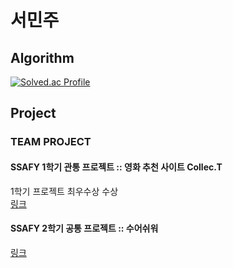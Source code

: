 # 서민주

## Algorithm

[![Solved.ac Profile](http://mazassumnida.wtf/api/v2/generate_badge?boj=holsimcjv)](https://solved.ac/holsimcjv/)

<!--
**sminju1009/sminju1009** is a ✨ _special_ ✨ repository because its `README.md` (this file) appears on your GitHub profile.

Here are some ideas to get you started:

- 🔭 I’m currently working on ...
- 🌱 I’m currently learning ...
- 👯 I’m looking to collaborate on ...
- 🤔 I’m looking for help with ...
- 💬 Ask me about ...
- 📫 How to reach me: ...
- 😄 Pronouns: ...
- ⚡ Fun fact: ...
-->

## Project

### TEAM PROJECT

#### SSAFY 1학기 관통 프로젝트 :: 영화 추천 사이트 Collec.T

1학기 프로젝트 최우수상 수상<br>
[링크](https://github.com/sminju1009/Collec.T)

#### SSAFY 2학기 공통 프로젝트 :: 수어쉬워
[링크](https://github.com/OnlyTeamLeaderIsE/Sueoswiwo)

